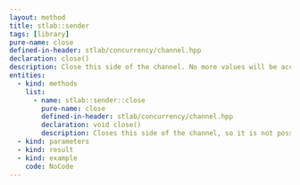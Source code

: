 ```yaml
---
layout: method
title: stlab::sender
tags: [library]
pure-name: close
defined-in-header: stlab/concurrency/channel.hpp 
declaration: close()
description: Close this side of the channel. No more values will be accepted. Already sent value will be processed
entities:
  - kind: methods
    list:
      - name: stlab::sender::close
        pure-name: close
        defined-in-header: stlab/concurrency/channel.hpp 
        declaration: void close()
        description: Closes this side of the channel, so it is not possible to send new values into it. But it does not destructs the channel.
  - kind: parameters
  - kind: result
  - kind: example
    code: NoCode
---
```

